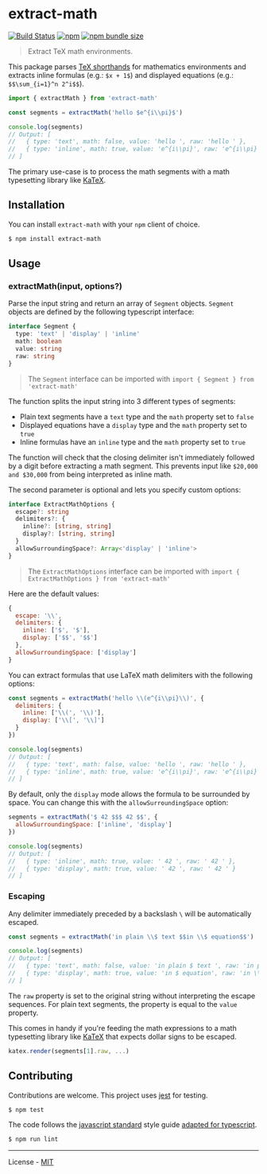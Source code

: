 # extract-math

[![Build Status](https://travis-ci.com/vberlier/extract-math.svg?branch=master)](https://travis-ci.com/vberlier/extract-math)
[![npm](https://img.shields.io/npm/v/extract-math.svg)](https://www.npmjs.com/package/extract-math)
[![npm bundle size](https://img.shields.io/bundlephobia/minzip/extract-math.svg)](https://bundlephobia.com/result?p=extract-math)

> Extract TeX math environments.

This package parses [TeX shorthands](https://en.wikibooks.org/wiki/LaTeX/Mathematics#Mathematics_environments) for mathematics environments and extracts inline formulas (e.g.: `$x + 1$`) and displayed equations (e.g.: `$$\sum_{i=1}^n 2^i$$`).

```js
import { extractMath } from 'extract-math'

const segments = extractMath('hello $e^{i\\pi}$')

console.log(segments)
// Output: [
//   { type: 'text', math: false, value: 'hello ', raw: 'hello ' },
//   { type: 'inline', math: true, value: 'e^{i\\pi}', raw: 'e^{i\\pi}' }
// ]
```

The primary use-case is to process the math segments with a math typesetting library like [KaTeX](https://katex.org/).

## Installation

You can install `extract-math` with your `npm` client of choice.

```bash
$ npm install extract-math
```

## Usage

### extractMath(input, options?)

Parse the input string and return an array of `Segment` objects. `Segment` objects are defined by the following typescript interface:

```ts
interface Segment {
  type: 'text' | 'display' | 'inline'
  math: boolean
  value: string
  raw: string
}
```

> The `Segment` interface can be imported with `import { Segment } from 'extract-math'`

The function splits the input string into 3 different types of segments:

- Plain text segments have a `text` type and the `math` property set to `false`
- Displayed equations have a `display` type and the `math` property set to `true`
- Inline formulas have an `inline` type and the `math` property set to `true`

The function will check that the closing delimiter isn't immediately followed by a digit before extracting a math segment. This prevents input like `$20,000 and $30,000` from being interpreted as inline math.

The second parameter is optional and lets you specify custom options:

```ts
interface ExtractMathOptions {
  escape?: string
  delimiters?: {
    inline?: [string, string]
    display?: [string, string]
  }
  allowSurroundingSpace?: Array<'display' | 'inline'>
}
```

> The `ExtractMathOptions` interface can be imported with `import { ExtractMathOptions } from 'extract-math'`

Here are the default values:

```js
{
  escape: '\\',
  delimiters: {
    inline: ['$', '$'],
    display: ['$$', '$$']
  },
  allowSurroundingSpace: ['display']
}
```

You can extract formulas that use LaTeX math delimiters with the following options:

```js
const segments = extractMath('hello \\(e^{i\\pi}\\)', {
  delimiters: {
    inline: ['\\(', '\\)'],
    display: ['\\[', '\\]']
  }
})

console.log(segments)
// Output: [
//   { type: 'text', math: false, value: 'hello ', raw: 'hello ' },
//   { type: 'inline', math: true, value: 'e^{i\\pi}', raw: 'e^{i\\pi}' }
// ]
```

By default, only the `display` mode allows the formula to be surrounded by space. You can change this with the `allowSurroundingSpace` option:

```js
segments = extractMath('$ 42 $$$ 42 $$', {
  allowSurroundingSpace: ['inline', 'display']
})

console.log(segments)
// Output: [
//   { type: 'inline', math: true, value: ' 42 ', raw: ' 42 ' },
//   { type: 'display', math: true, value: ' 42 ', raw: ' 42 ' }
// ]
```

### Escaping

Any delimiter immediately preceded by a backslash `\` will be automatically escaped.

```js
const segments = extractMath('in plain \\$ text $$in \\$ equation$$')

console.log(segments)
// Output: [
//   { type: 'text', math: false, value: 'in plain $ text ', raw: 'in plain $ text ' },
//   { type: 'display', math: true, value: 'in $ equation', raw: 'in \\$ equation' }
// ]
```

The `raw` property is set to the original string without interpreting the escape sequences. For plain text segments, the property is equal to the `value` property.

This comes in handy if you're feeding the math expressions to a math typesetting library like [KaTeX](https://katex.org/) that expects dollar signs to be escaped.

```js
katex.render(segments[1].raw, ...)
```

## Contributing

Contributions are welcome. This project uses [jest](https://jestjs.io/) for testing.

```bash
$ npm test
```

The code follows the [javascript standard](https://standardjs.com/) style guide [adapted for typescript](https://github.com/standard/eslint-config-standard-with-typescript).

```bash
$ npm run lint
```

---

License - [MIT](https://github.com/vberlier/extract-math/blob/master/LICENSE)
